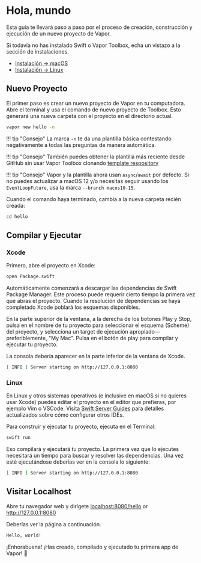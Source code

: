 # Hola, mundo

Esta guía te llevará paso a paso por el proceso de creación, construcción y ejecución de un nuevo proyecto de Vapor.

Si todavía no has instalado Swift o Vapor Toolbox, echa un vistazo a la sección de instalaciones.

- [Instalación &rarr; macOS](../install/macos.md)
- [Instalación &rarr; Linux](../install/linux.md)

## Nuevo Proyecto

El primer paso es crear un nuevo proyecto de Vapor en tu computadora. Abre el terminal y usa el comando de nuevo proyecto de Toolbox. Esto generará una nueva carpeta con el proyecto en el directorio actual.

```sh
vapor new hello -n
```

!!! tip "Consejo"
	La marca `-n` te da una plantilla básica contestando negativamente a todas las preguntas de manera automática.

!!! tip "Consejo"
    También puedes obtener la plantilla más reciente desde GitHub sin usar Vapor Toolbox clonando [template respository](https://github.com/vapor/template-bare)

!!! tip "Consejo"
	Vapor y la plantilla ahora usan `async`/`await` por defecto.
	Si no puedes actualizar a macOS 12 y/o necesitas seguir usando los `EventLoopFuture`, 
	usa la marca `--branch macos10-15`.

Cuando el comando haya terminado, cambia a la nueva carpeta recién creada:


```sh
cd hello
```

## Compilar y Ejecutar

### Xcode

Primero, abre el proyecto en Xcode:

```sh
open Package.swift
```

Automáticamente comenzará a descargar las dependencias de Swift Package Manager. Este proceso puede requerir cierto tiempo la primera vez que abras el proyecto. Cuando la resolución de dependencias se haya completado Xcode poblará los esquemas disponibles. 

En la parte superior de la ventana, a la derecha de los botones Play y Stop, pulsa en el nombre de tu proyecto para seleccionar el esquema (Scheme) del proyecto, y selecciona un target de ejecución apropiado—preferiblemente, "My Mac". Pulsa en el botón de play para compilar y ejecutar tu proyecto.

La consola debería aparecer en la parte inferior de la ventana de Xcode.

```sh
[ INFO ] Server starting on http://127.0.0.1:8080
```

### Linux

En Linux y otros sistemas operativos (e inclusive en macOS si no quieres usar Xcode) puedes editar el proyecto en el editor que prefieras, por ejemplo Vim o VSCode. Visita [Swift Server Guides](https://github.com/swift-server/guides/blob/main/docs/setup-and-ide-alternatives.md) para detalles actualizados sobre cómo configurar otros IDEs.

Para construir y ejecutar tu proyecto, ejecuta en el Terminal:

```sh
swift run
```

Eso compilará y ejecutará tu proyecto. La primera vez que lo ejecutes necesitará un tiempo para buscar y resolver las dependencias. Una vez esté ejecutándose deberías ver en la consola lo siguiente:

```sh
[ INFO ] Server starting on http://127.0.0.1:8080
```

## Visitar Localhost

Abre tu navegador web y dirígete <a href="http://localhost:8080/hello" target="_blank">localhost:8080/hello</a> or <a href="http://127.0.0.1:8080" target="_blank">http://127.0.0.1:8080</a>

Deberías ver la página a continuación.

```html
Hello, world!
```

¡Enhorabuena! ¡Has creado, compilado y ejecutado tu primera app de Vapor! 🎉
